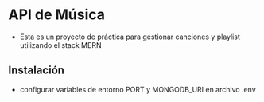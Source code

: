 # API de Música

- Esta es un proyecto de práctica para gestionar canciones y playlist utilizando el stack MERN 

## Instalación

- configurar variables de entorno PORT y MONGODB_URI en archivo .env
